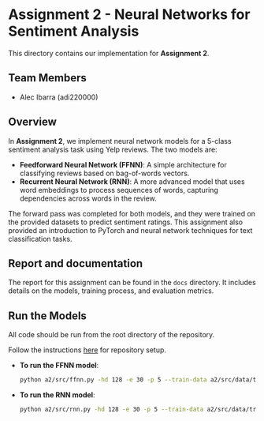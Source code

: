 # Assignment 2 - Neural Networks for Sentiment Analysis

This directory contains our implementation for **Assignment 2**.

## Team Members
- Alec Ibarra (adi220000)

## Overview
In **Assignment 2**, we implement neural network models for a 5-class sentiment analysis task using Yelp reviews. The two models are:
- **Feedforward Neural Network (FFNN)**: A simple architecture for classifying reviews based on bag-of-words vectors.
- **Recurrent Neural Network (RNN)**: A more advanced model that uses word embeddings to process sequences of words, capturing dependencies across words in the review.

The forward pass was completed for both models, and they were trained on the provided datasets to predict sentiment ratings. This assignment also provided an introduction to PyTorch and neural network techniques for text classification tasks.

## Report and documentation
The report for this assignment can be found in the `docs` directory. It includes details on the models, training process, and evaluation metrics.

## Run the Models
All code should be run from the root directory of the repository.

Follow the instructions [here](../#repository-setup-vscode) for repository setup.

- **To run the FFNN model**:
    ```bash
    python a2/src/ffnn.py -hd 128 -e 30 -p 5 --train-data a2/src/data/train.json --val-data a2/src/data/val.json --test-data a2/src/data/test.json --do-train
    ```
- **To run the RNN model**:
    ```bash
    python a2/src/rnn.py -hd 128 -e 30 -p 5 --train-data a2/src/data/train.json --val-data a2/src/data/val.json --test-data a2/src/data/test.json --do-train
    ```
